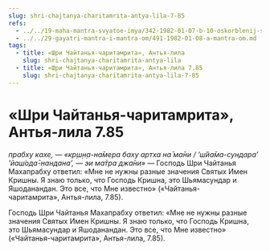 ```yaml
---
slug: shri-chajtanya-charitamrita-antya-lila-7-85
refs:
  - ../../19-maha-mantra-svyatoe-imya/342-1982-01-07-b-10-oskorblenij-svyatogo-imeni.md
  - ../../29-gayatri-mantra-i-mantra-om/491-1982-01-08-a-mantra-om.md
tags:
  - title: «Шри Чайтанья-чаритамрита», Антья-лила
    slug: shri-chajtanya-charitamrita-antya-lila
  - title: «Шри Чайтанья-чаритамрита», Антья-лила 7.85
    slug: shri-chajtanya-charitamrita-antya-lila-7-85
---
```


# «Шри Чайтанья-чаритамрита», Антья-лила 7.85

*прабху кахе, — «кр̣ш̣н̣а-на̄мера баху артха на̄ ма̄ни / ’ш́йа̄ма-сундара’ ’йаш́ода̄-нандана’, — эи ма̄тра джа̄ни»* — Господь Шри Чайтанья Махапрабху ответил: «Мне не нужны разные значения Святых Имен Кришны. Я знаю только, что Господь Кришна, это Шьямасундар и Яшоданандан. Это все, что Мне известно» («Чайтанья-чаритамрита», Антья-лила, 7.85).

Господь Шри Чайтанья Махапрабху ответил: «Мне не нужны разные значения Святых Имен Кришны. Я знаю только, что Господь Кришна, это Шьямасундар и Яшоданандан. Это все, что Мне известно» («Чайтанья-чаритамрита», Антья-лила, 7.85).


